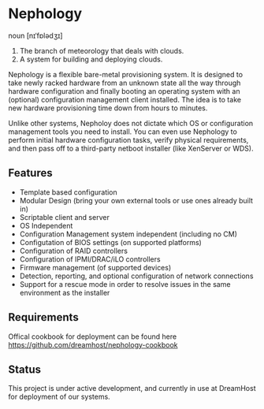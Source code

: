 # Nephology
noun \[nɪˈfɒlədʒɪ\]

1. The branch of meteorology that deals with clouds.
2. A system for building and deploying clouds.

Nephology is a flexible bare-metal provisioning system. It is designed to take newly racked hardware from an unknown state all the way through hardware configuration and finally booting an operating system with an (optional) configuration management client installed.  The idea is to take new hardware provisioning time down from hours to minutes.

Unlike other systems, Nepholoy does not dictate which OS or configuration management tools you need to install.  You can even use Nephology to perform initial hardware configuration tasks, verify physical requirements, and then pass off to a third-party netboot installer (like XenServer or WDS).

## Features

* Template based configuration
* Modular Design (bring your own external tools or use ones already built in)
* Scriptable client and server
* OS Independent
* Configuration Management system independent (including no CM)
* Configutation of BIOS settings (on supported platforms)
* Configuration of RAID controllers
* Configuration of IPMI/DRAC/iLO controllers
* Firmware management (of supported devices)
* Detection, reporting, and optional configuration of network connections
* Support for a rescue mode in order to resolve issues in the same environment as the installer

## Requirements

Offical cookbook for deployment can be found here https://github.com/dreamhost/nephology-cookbook


## Status

This project is under active development, and currently in use at DreamHost for deployment of our systems.
